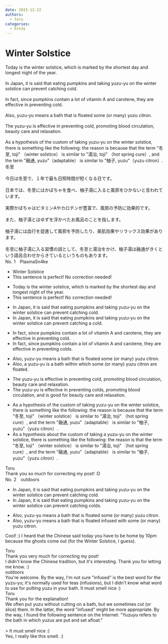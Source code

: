 ```yaml
---
date: 2015-12-22
authors:
  - toru
categories:
  - Essay
---
```


<h1 id="subject_show">Winter Solstice</h1>
<div class="date" hidden>Dec 22, 2015 14:50</div>
<div id="post"><div id="body_show_ori">
Today is the winter solstice, which is marked by the shortest day and longest night of the year.<br/><br/>In Japan, it is said that eating pumpkins and taking yuzu-yu on the winter solstice can prevent catching cold.<br/><br/>In fact, since pumpkins contain a lot of vitamin A and carotene, they are effective in preventing cold.<br/><br/>Also, yuzu-yu means a bath that is floated some (or many) yuzu citron.<br/><br/>The yuzu-yu is effective in preventing cold, promoting blood circulation, beauty care and relaxation.<br/><br/>As a hypothesis of the custom of taking yuzu-yu on the winter solstice, there is something like the following: the reason is because that the term "冬至, toji" （winter solstice） is similar to "湯治, toji" （hot spring cure）, and the term "融通, yuzu"（adaptable） is similar to "柚子, yuzu"（yuzu citron）.
</div></div>

<!-- more -->

<div id="post_ja"><div id="body_show_mo">
冬至<br/><br/>今日は冬至で、１年で最も日照時間が短くなる日です。<br/><br/>日本では、冬至にはかぼちゃを食べ、柚子湯に入ると風邪をひかないと言われています。<br/><br/>実際かぼちゃはビタミンAやカロチンが豊富で、風邪の予防に効果的です。<br/><br/>また、柚子湯とはゆずを浮かべたお風呂のことを指します。<br/><br/>柚子湯には血行を促進して風邪を予防したり、美肌効果やリラックス効果があります。<br/><br/>冬至に柚子湯に入る習慣の説として、冬至と湯治をかけ、柚子湯は融通がきくという語呂合わせからきているというものもあります。
</div></div>
<div id="block"><div class="first_name"> No. 1　<span class="just_name">PlasmaSn4ke</span></div><div id="block2">
<ul class="correction_field">
<li class="incorrect">Winter Solstice</li>
<li class="corrected perfect">This sentence is perfect! No correction needed!</li>
</ul>
<ul class="correction_field">
<li class="incorrect">Today is the winter solstice, which is marked by the shortest day and longest night of the year.</li>
<li class="corrected perfect">This sentence is perfect! No correction needed!</li>
</ul>
<ul class="correction_field">
<li class="incorrect">In Japan, it is said that eating pumpkins and taking yuzu-yu on the winter solstice can prevent catching cold.</li>
<li class="corrected correct">
In Japan, it is said that eating pumpkins and taking yuzu-yu on the winter solstice can prevent catching a cold.
</li>
</ul>
<ul class="correction_field">
<li class="incorrect">In fact, since pumpkins contain a lot of vitamin A and carotene, they are effective in preventing cold.</li>
<li class="corrected correct">
In fact, since pumpkins contain a lot of vitamin A and carotene, they are effective in preventing colds.
</li>
</ul>
<ul class="correction_field">
<li class="incorrect">Also, yuzu-yu means a bath that is floated some (or many) yuzu citron.</li>
<li class="corrected correct">
Also, a yuzu-yu is a bath within which some (or many) yuzu citron are floated.
</li>
</ul>
<ul class="correction_field">
<li class="incorrect">The yuzu-yu is effective in preventing cold, promoting blood circulation, beauty care and relaxation.</li>
<li class="corrected correct">
The yuzu-yu is effective in preventing colds, promoting blood circulation, and is good for beauty care and relaxation.
</li>
</ul>
<ul class="correction_field">
<li class="incorrect">As a hypothesis of the custom of taking yuzu-yu on the winter solstice, there is something like the following: the reason is because that the term "冬至, toji" （winter solstice） is similar to "湯治, toji" （hot spring cure）, and the term "融通, yuzu"（adaptable） is similar to "柚子, yuzu"（yuzu citron）.</li>
<li class="corrected correct">
As a hypothesis about the custom of taking a yuzu-yu on the winter solstice, there is something like the following: the reason is that the term "冬至, toji" （winter solstice） is similar to "湯治, toji" （hot spring cure）, and the term "融通, yuzu"（adaptable） is similar to "柚子, yuzu"（yuzu citron）.
</li>
</ul>
</div><div class="name"><span class="just_name">Toru</span><br>
Thank you so much for correcting my post! :D
</div>
</div>
<div id="block"><div class="first_name"> No. 2　<span class="just_name">outdoors</span></div><div id="block2">
<ul class="correction_field">
<li class="incorrect">In Japan, it is said that eating pumpkins and taking yuzu-yu on the winter solstice can prevent catching cold.</li>
<li class="corrected correct">
In Japan, it is said that eating pumpkins and taking yuzu-yu on the winter solstice can prevent<span class="sline"> catching</span> cold<span class="f_blue">s</span>.
</li>
</ul>
<ul class="correction_field">
<li class="incorrect">Also, yuzu-yu means a bath that is floated some (or many) yuzu citron.</li>
<li class="corrected correct">
Also, yuzu-yu means a bath <span class="sline">that is floated</span> <span class="f_blue">infused with </span>some (or many) yuzu citron.
</li>
</ul>
<p class="comment_small">
 Cool! :) I heard that the Chinese said today you have to be home by 10pm because the ghosts come out (for the Winter Solstice, I guess).
</p>

</div><div class="name"><span class="just_name">Toru</span><br>
Thank you very much for correcting my post!<br/>I didn't know the Chinese tradition, but it's interesting. Thank you for letting me know. :)
</div>
<div class="name"><span class="just_name">outdoors</span><br>
You're welcome. By the way, I'm not sure "infused" is the best word for the yuzu-yu; it's normally used for teas (infusions), but I didn't know what word to use for putting yuzu in your bath. It must smell nice :)
</div>
<div class="name"><span class="just_name">Toru</span><br>
Thank you for the explanation!<br/>We often put yuzu without cutting on a bath, but we sometimes cut (or slice) them. In the latter, the word "infused" might be more appropriate. By the way, I found the following sentence on the Internet: "Yuzuyu refers to the bath in which yuzus are put and set afloat."<br/><br/>&gt; It must smell nice :)<br/>Yes, I really like this smell. :)
</div>
</div>
